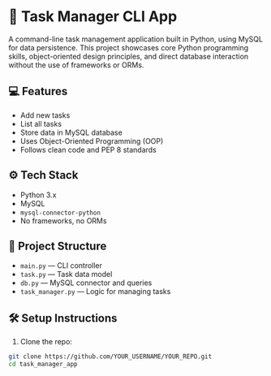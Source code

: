 # 📝 Task Manager CLI App

A command-line task management application built in Python, using MySQL for data persistence. This project showcases core Python programming skills, object-oriented design principles, and direct database interaction without the use of frameworks or ORMs.

## 💻 Features

- Add new tasks
- List all tasks
- Store data in MySQL database
- Uses Object-Oriented Programming (OOP)
- Follows clean code and PEP 8 standards

## ⚙️ Tech Stack

- Python 3.x
- MySQL
- `mysql-connector-python`
- No frameworks, no ORMs

## 📂 Project Structure

- `main.py` — CLI controller
- `task.py` — Task data model
- `db.py` — MySQL connector and queries
- `task_manager.py` — Logic for managing tasks

## 🛠️ Setup Instructions

1. Clone the repo:

```bash
git clone https://github.com/YOUR_USERNAME/YOUR_REPO.git
cd task_manager_app
```
